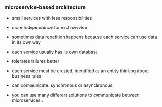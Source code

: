 ### microservice-based architecture

- small services with less responsibilities

- more independence for each service

- sometimes data repetition happens because each service can use data in its own way

- each service usually has its own database

- tolerates failures better

- each service must be created, identified as an entity thinking about business rules

- can communicate: synchronous or asynchronous

- you can use many different solutions to communicate between microservices..